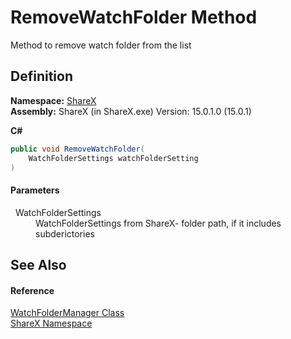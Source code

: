 # RemoveWatchFolder Method


Method to remove watch folder from the list


## Definition
**Namespace:** <a href="e524df4e-c53b-2cd1-fc17-cf729d9631d2">ShareX</a>  
**Assembly:** ShareX (in ShareX.exe) Version: 15.0.1.0 (15.0.1)

**C#**
``` C#
public void RemoveWatchFolder(
	WatchFolderSettings watchFolderSetting
)
```



#### Parameters
<dl><dt>  WatchFolderSettings</dt><dd>WatchFolderSettings from ShareX- folder path, if it includes subderictories</dd></dl>

## See Also


#### Reference
<a href="e198c716-8fc7-9485-9fcb-db56a77394cc">WatchFolderManager Class</a>  
<a href="e524df4e-c53b-2cd1-fc17-cf729d9631d2">ShareX Namespace</a>  